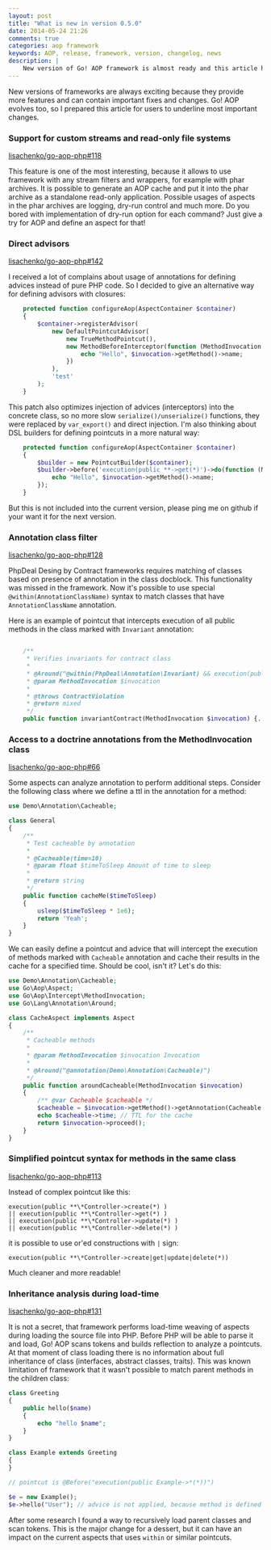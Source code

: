 ```yaml
---
layout: post
title: "What is new in version 0.5.0"
date: 2014-05-24 21:26
comments: true
categories: aop framework
keywords: AOP, release, framework, version, changelog, news
description: |
    New version of Go! AOP framework is almost ready and this article highlights important changes for this release. 
---
```

New versions of frameworks are always exciting because they provide more features and can contain important fixes and changes. Go! AOP evolves too, so I prepared this article for users to underline most important changes.
<!-- more --> 

### Support for custom streams and read-only file systems

[lisachenko/go-aop-php#118](https://github.com/lisachenko/go-aop-php/pull/118)

This feature is one of the most interesting, because it allows to use framework with any stream filters and wrappers, for example with phar archives. It is possible to generate an AOP cache and put it into the phar archive as a standalone read-only application. Possible usages of aspects in the phar archives are logging, dry-run control and much more. Do you bored with implementation of dry-run option for each command? Just give a try for AOP and define an aspect for that!

### Direct advisors

[lisachenko/go-aop-php#142](https://github.com/lisachenko/go-aop-php/pull/142)

I received a lot of complains about usage of annotations for defining advices instead of pure PHP code. So I decided to give an alternative way for defining advisors with closures:

```php
    protected function configureAop(AspectContainer $container)
    {
        $container->registerAdvisor(
            new DefaultPointcutAdvisor(
                new TrueMethodPointcut(),
                new MethodBeforeInterceptor(function (MethodInvocation $invocation) {
                    echo "Hello", $invocation->getMethod()->name;
                })
            ),
            'test'
        );
    }
```
This patch also optimizes injection of advices (interceptors) into the concrete class, so no more slow `serialize()/unserialize()` functions, they were replaced by `var_export()` and direct injection. I'm also thinking about DSL builders for defining pointcuts in a more natural way:

```php
    protected function configureAop(AspectContainer $container)
    {
        $builder = new PointcutBuilder($container);
        $builder->before('execution(public **->get(*)')->do(function (MethodInvocation $invocation) {
            echo "Hello", $invocation->getMethod()->name;
        });
    }
```
But this is not included into the current version, please ping me on github if your want it for the next version.

### Annotation class filter

[lisachenko/go-aop-php#128](https://github.com/lisachenko/go-aop-php/pull/129)

PhpDeal Desing by Contract frameworks requires matching of classes based on presence of annotation in the class docblock. This functionality was missed in the framework. Now it's possible to use special `@within(AnnotationClassName)` syntax to match classes that have `AnnotationClassName` annotation.

Here is an example of pointcut that intercepts execution of all public methods in the class marked with `Invariant` annotation:

```php

    /**
     * Verifies invariants for contract class
     *
     * @Around("@within(PhpDeal\Annotation\Invariant) && execution(public **->*(*))")
     * @param MethodInvocation $invocation
     *
     * @throws ContractViolation
     * @return mixed
     */
    public function invariantContract(MethodInvocation $invocation) {...}
```

### Access to a doctrine annotations from the MethodInvocation class

[lisachenko/go-aop-php#66](https://github.com/lisachenko/go-aop-php/issues/66)

Some aspects can analyze annotation to perform additional steps. Consider the following class where we define a ttl in the annotation for a method:

```php
use Demo\Annotation\Cacheable;

class General
{
    /**
     * Test cacheable by annotation
     *
     * @Cacheable(time=10)
     * @param float $timeToSleep Amount of time to sleep
     *
     * @return string
     */
    public function cacheMe($timeToSleep)
    {
        usleep($timeToSleep * 1e6);
        return 'Yeah';
    }
}
```

We can easily define a pointcut and advice that will intercept the execution of methods marked with `Cacheable` annotation and cache their results in the cache for a specified time. Should be cool, isn't it? Let's do this:

```php
use Demo\Annotation\Cacheable;
use Go\Aop\Aspect;
use Go\Aop\Intercept\MethodInvocation;
use Go\Lang\Annotation\Around;

class CacheAspect implements Aspect
{
    /**
     * Cacheable methods
     *
     * @param MethodInvocation $invocation Invocation
     *
     * @Around("@annotation(Demo\Annotation\Cacheable)")
     */
    public function aroundCacheable(MethodInvocation $invocation)
    {
        /** @var Cacheable $cacheable */
        $cacheable = $invocation->getMethod()->getAnnotation(Cacheable::class);
        echo $cacheable->time; // TTL for the cache
        return $invocation->proceed();
    }
}
```

### Simplified pointcut syntax for methods in the same class

[lisachenko/go-aop-php#113](https://github.com/lisachenko/go-aop-php/issues/113)

Instead of complex pointcut like this:
```
execution(public **\*Controller->create(*) )
|| execution(public **\*Controller->get(*) )
|| execution(public **\*Controller->update(*) )
|| execution(public **\*Controller->delete(*) )
```

it is possible to use or'ed constructions with `|` sign:
```
execution(public **\*Controller->create|get|update|delete(*))
```
Much cleaner and more readable!

### Inheritance analysis during load-time

[lisachenko/go-aop-php#131](https://github.com/lisachenko/go-aop-php/issues/131)

It is not a secret, that framework performs load-time weaving of aspects during loading the source file into PHP. Before PHP will be able to parse it and load, Go! AOP scans tokens and builds reflection to analyze a pointcuts. At that moment of class loading there is no information about full inheritance of class (interfaces, abstract classes, traits). This was known limitation of framework that it wasn't possible to match parent methods in the children class:

```php
class Greeting
{
    public hello($name)
    {
        echo "hello $name";
    }
}

class Example extends Greeting
{
}

// pointcut is @Before("execution(public Example->*(*))")

$e = new Example();
$e->hello("User"); // advice is not applied, because method is defined in the Greeting class
```

After some research I found a way to recursively load parent classes and scan tokens. This is the major change for a dessert, but it can have an impact on the current aspects that uses `within` or similar pointcuts.

